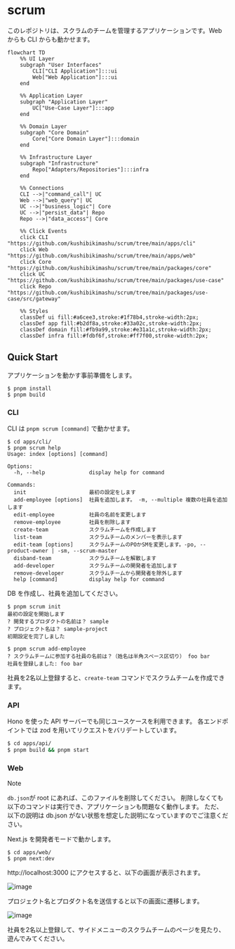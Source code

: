 # scrum

このレポジトリは、スクラムのチームを管理するアプリケーションです。Web からも CLI からも動かせます。

```mermaid
flowchart TD
    %% UI Layer
    subgraph "User Interfaces"
        CLI["CLI Application"]:::ui
        Web["Web Application"]:::ui
    end

    %% Application Layer
    subgraph "Application Layer"
        UC["Use-Case Layer"]:::app
    end

    %% Domain Layer
    subgraph "Core Domain"
        Core["Core Domain Layer"]:::domain
    end

    %% Infrastructure Layer
    subgraph "Infrastructure"
        Repo["Adapters/Repositories"]:::infra
    end

    %% Connections
    CLI -->|"command_call"| UC
    Web -->|"web_query"| UC
    UC -->|"business_logic"| Core
    UC -->|"persist_data"| Repo
    Repo -->|"data_access"| Core

    %% Click Events
    click CLI "https://github.com/kushibikimashu/scrum/tree/main/apps/cli"
    click Web "https://github.com/kushibikimashu/scrum/tree/main/apps/web"
    click Core "https://github.com/kushibikimashu/scrum/tree/main/packages/core"
    click UC "https://github.com/kushibikimashu/scrum/tree/main/packages/use-case"
    click Repo "https://github.com/kushibikimashu/scrum/tree/main/packages/use-case/src/gateway"

    %% Styles
    classDef ui fill:#a6cee3,stroke:#1f78b4,stroke-width:2px;
    classDef app fill:#b2df8a,stroke:#33a02c,stroke-width:2px;
    classDef domain fill:#fb9a99,stroke:#e31a1c,stroke-width:2px;
    classDef infra fill:#fdbf6f,stroke:#ff7f00,stroke-width:2px;
```

## Quick Start

アプリケーションを動かす事前準備をします。

```
$ pnpm install
$ pnpm build
```

### CLI

CLI は `pnpm scrum [command]` で動かせます。

```
$ cd apps/cli/
$ pnpm scrum help
Usage: index [options] [command]

Options:
  -h, --help              display help for command

Commands:
  init                    最初の設定をします
  add-employee [options]  社員を追加します。 -m, --multiple 複数の社員を追加します
  edit-employee           社員の名前を変更します
  remove-employee         社員を削除します
  create-team             スクラムチームを作成します
  list-team               スクラムチームのメンバーを表示します
  edit-team [options]     スクラムチームのPOかSMを変更します。-po, --product-owner | -sm, --scrum-master
  disband-team            スクラムチームを解散します
  add-developer           スクラムチームの開発者を追加します
  remove-developer        スクラムチームから開発者を除外します
  help [command]          display help for command
```

DB を作成し、社員を追加してください。

```
$ pnpm scrum init
最初の設定を開始します
? 開発するプロダクトの名前は？ sample
? プロジェクト名は？ sample-project
初期設定を完了しました
```

```
$ pnpm scrum add-employee
? スクラムチームに参加する社員の名前は？（姓名は半角スペース区切り） foo bar
社員を登録しました: foo bar
```

社員を2名以上登録すると、`create-team` コマンドでスクラムチームを作成できます。

### API

Hono を使った API サーバーでも同じユースケースを利用できます。
各エンドポイントでは zod を用いてリクエストをバリデートしています。

```bash
$ cd apps/api/
$ pnpm build && pnpm start
```

### Web

> [!NOTE]  
> `db.json`が root にあれば、このファイルを削除してください。
> 削除しなくても以下のコマンドは実行でき、アプリケーションも問題なく動作します。
> ただ、以下の説明は db.json がない状態を想定した説明になっていますのでご注意ください。

Next.js を開発者モードで動かします。

```
$ cd apps/web/
$ pnpm next:dev
```

http://localhost:3000 にアクセスすると、以下の画面が表示されます。

![image](./docs/top-page.png)

プロジェクト名とプロダクト名を送信すると以下の画面に遷移します。

![image](./docs/employee-page.png)

社員を2名以上登録して、サイドメニューのスクラムチームのページを見たり、遊んでみてください。
